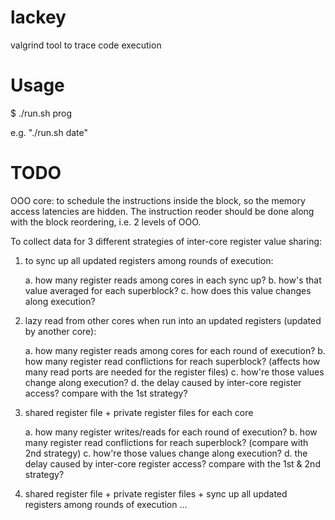 lackey
======

valgrind tool to trace code execution

Usage
=====

$ ./run.sh prog

e.g. "./run.sh date"


TODO
====

OOO core: to schedule the instructions inside the block, so the memory
access latencies are hidden. The instruction reoder should be done
along with the block reordering, i.e. 2 levels of OOO.

To collect data for 3 different strategies of inter-core register value sharing:

1. to sync up all updated registers among rounds of execution:

   a. how many register reads among cores in each sync up? 
   b. how's that value averaged for each superblock? 
   c. how does this value changes along execution?

2. lazy read from other cores when run into an updated registers (updated by another core):

   a. how many register reads among cores for each round of execution?
   b. how many register read conflictions for reach superblock? (affects how many read ports are needed for the register files)
   c. how're those values change along execution?
   d. the delay caused by inter-core register access? compare with the 1st strategy?

3. shared register file + private register files for each core

   a. how many register writes/reads for each round of execution?
   b. how many register read conflictions for reach superblock? (compare with 2nd strategy)
   c. how're those values change along execution?
   d. the delay caused by inter-core register access? compare with the 1st & 2nd strategy?

4. shared register file + private register files + sync up all updated registers among rounds of execution
   ...



